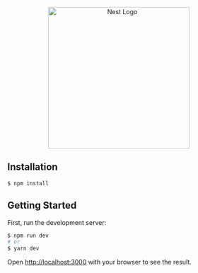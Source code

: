 <p align="center">
  <a href="http://nestjs.com/" target="blank"><img src="https://i.imgur.com/Tk2c1Xf.png" width="320" alt="Nest Logo" /></a>
</p>

## Installation

```bash
$ npm install
```

## Getting Started

First, run the development server:

```bash
$ npm run dev
# or
$ yarn dev
```

Open [http://localhost:3000](http://localhost:3000) with your browser to see the result.
